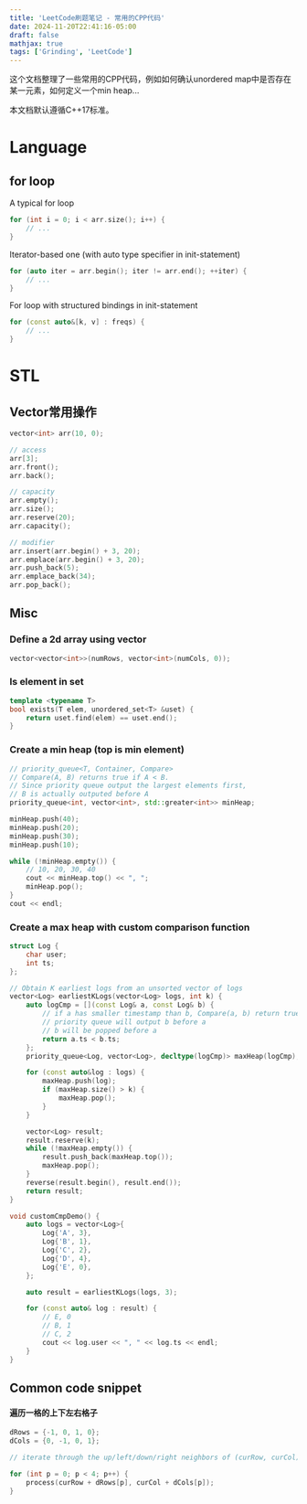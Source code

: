 ```yaml
---
title: 'LeetCode刷题笔记 - 常用的CPP代码'
date: 2024-11-20T22:41:16-05:00
draft: false
mathjax: true
tags: ['Grinding', 'LeetCode']
---
```


这个文档整理了一些常用的CPP代码，例如如何确认unordered map中是否存在某一元素，如何定义一个min heap...

本文档默认遵循C++17标准。

# Language

## for loop

A typical for loop

```cpp
for (int i = 0; i < arr.size(); i++) {
    // ...
}
```

Iterator-based one (with auto type specifier in init-statement)

```cpp
for (auto iter = arr.begin(); iter != arr.end(); ++iter) {
    // ...
}
```

For loop with structured bindings in init-statement
```cpp
for (const auto&[k, v] : freqs) {
    // ...
}
```

# STL

## Vector常用操作

```cpp
vector<int> arr(10, 0);

// access
arr[3];
arr.front();
arr.back();

// capacity
arr.empty();
arr.size();
arr.reserve(20);
arr.capacity();

// modifier
arr.insert(arr.begin() + 3, 20);
arr.emplace(arr.begin() + 3, 20);
arr.push_back(5);
arr.emplace_back(34);
arr.pop_back();
```

## Misc

### Define a 2d array using vector

```cpp
vector<vector<int>>(numRows, vector<int>(numCols, 0));
```

### Is element in set

```cpp
template <typename T>
bool exists(T elem, unordered_set<T> &uset) {
    return uset.find(elem) == uset.end();
}
```

### Create a min heap (top is min element)

```cpp
// priority_queue<T, Container, Compare>
// Compare(A, B) returns true if A < B.
// Since priority queue output the largest elements first, 
// B is actually outputed before A
priority_queue<int, vector<int>, std::greater<int>> minHeap;

minHeap.push(40);
minHeap.push(20);
minHeap.push(30);
minHeap.push(10);

while (!minHeap.empty()) {
    // 10, 20, 30, 40 
    cout << minHeap.top() << ", ";
    minHeap.pop();
}
cout << endl;
```

### Create a max heap with custom comparison function

```cpp
struct Log {
    char user;
    int ts;
};

// Obtain K earliest logs from an unsorted vector of logs
vector<Log> earliestKLogs(vector<Log> logs, int k) {
    auto logCmp = [](const Log& a, const Log& b) {
        // if a has smaller timestamp than b, Compare(a, b) return true
        // priority queue will output b before a
        // b will be popped before a
        return a.ts < b.ts;
    };
    priority_queue<Log, vector<Log>, decltype(logCmp)> maxHeap(logCmp);

    for (const auto&log : logs) {
        maxHeap.push(log);
        if (maxHeap.size() > k) {
            maxHeap.pop();
        }
    }

    vector<Log> result;
    result.reserve(k);
    while (!maxHeap.empty()) {
        result.push_back(maxHeap.top());
        maxHeap.pop();
    }
    reverse(result.begin(), result.end());
    return result;
}

void customCmpDemo() {
    auto logs = vector<Log>{
        Log{'A', 3},
        Log{'B', 1},
        Log{'C', 2},
        Log{'D', 4},
        Log{'E', 0},
    };

    auto result = earliestKLogs(logs, 3);

    for (const auto& log : result) {
        // E, 0
        // B, 1
        // C, 2
        cout << log.user << ", " << log.ts << endl;
    }
}
```

## Common code snippet

#### 遍历一格的上下左右格子

```cpp
dRows = {-1, 0, 1, 0};
dCols = {0, -1, 0, 1};

// iterate through the up/left/down/right neighbors of (curRow, curCol)

for (int p = 0; p < 4; p++) {
    process(curRow + dRows[p], curCol + dCols[p]);
}
```